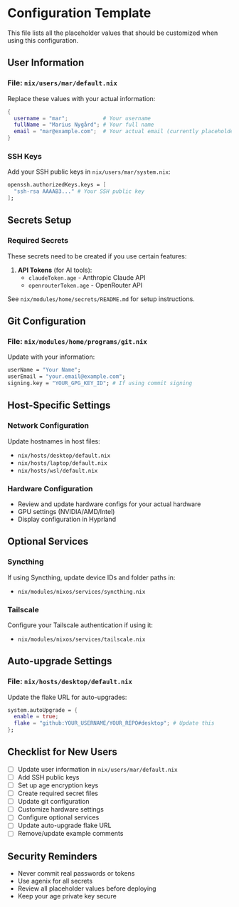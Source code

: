 # Configuration Template

This file lists all the placeholder values that should be customized when using this configuration.

## User Information

### File: `nix/users/mar/default.nix`
Replace these values with your actual information:
```nix
{
  username = "mar";           # Your username
  fullName = "Marius Nygård"; # Your full name
  email = "mar@example.com";  # Your actual email (currently placeholder)
}
```

### SSH Keys
Add your SSH public keys in `nix/users/mar/system.nix`:
```nix
openssh.authorizedKeys.keys = [
  "ssh-rsa AAAAB3..." # Your SSH public key
];
```

## Secrets Setup

### Required Secrets
These secrets need to be created if you use certain features:

1. **API Tokens** (for AI tools):
   - `claudeToken.age` - Anthropic Claude API
   - `openrouterToken.age` - OpenRouter API

See `nix/modules/home/secrets/README.md` for setup instructions.

## Git Configuration

### File: `nix/modules/home/programs/git.nix`
Update with your information:
```nix
userName = "Your Name";
userEmail = "your.email@example.com";
signing.key = "YOUR_GPG_KEY_ID"; # If using commit signing
```

## Host-Specific Settings

### Network Configuration
Update hostnames in host files:
- `nix/hosts/desktop/default.nix`
- `nix/hosts/laptop/default.nix`
- `nix/hosts/wsl/default.nix`

### Hardware Configuration
- Review and update hardware configs for your actual hardware
- GPU settings (NVIDIA/AMD/Intel)
- Display configuration in Hyprland

## Optional Services

### Syncthing
If using Syncthing, update device IDs and folder paths in:
- `nix/modules/nixos/services/syncthing.nix`

### Tailscale
Configure your Tailscale authentication if using it:
- `nix/modules/nixos/services/tailscale.nix`

## Auto-upgrade Settings

### File: `nix/hosts/desktop/default.nix`
Update the flake URL for auto-upgrades:
```nix
system.autoUpgrade = {
  enable = true;
  flake = "github:YOUR_USERNAME/YOUR_REPO#desktop"; # Update this
};
```

## Checklist for New Users

- [ ] Update user information in `nix/users/mar/default.nix`
- [ ] Add SSH public keys
- [ ] Set up age encryption keys
- [ ] Create required secret files
- [ ] Update git configuration
- [ ] Customize hardware settings
- [ ] Configure optional services
- [ ] Update auto-upgrade flake URL
- [ ] Remove/update example comments

## Security Reminders

- Never commit real passwords or tokens
- Use agenix for all secrets
- Review all placeholder values before deploying
- Keep your age private key secure